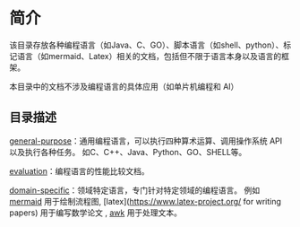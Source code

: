 # 简介

该目录存放各种编程语言（如Java、C、GO）、脚本语言（如shell、python）、标记语言（如mermaid、Latex）相关的文档，包括但不限于语言本身以及语言的框架。

本目录中的文档不涉及编程语言的具体应用（如单片机编程和 AI）

## 目录描述

[general-purpose](general-purpose)：通用编程语言，可以执行四种算术运算、调用操作系统 API 以及执行各种任务。 如C、C++、Java、Python、GO、SHELL等。

[evaluation](evaluation)：编程语言的性能比较文档。

[domain-specific](domain-specific)：领域特定语言，专门针对特定领域的编程语言。 例如 [mermaid](https://mermaid-js.github.io/mermaid/#/) 用于绘制流程图, [latex](https://www.latex-project.org/ for writing papers) 用于编写数学论文 , [awk](https://en.wikipedia.org/wiki/AWK) 用于处理文本。
